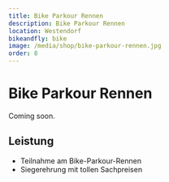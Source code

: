 ```yaml
---
title: Bike Parkour Rennen
description: Bike Parkour Rennen
location: Westendorf
bikeandfly: bike
image: /media/shop/bike-parkour-rennen.jpg
order: 8
---
```


# Bike Parkour Rennen

Coming soon.

## Leistung


- Teilnahme am Bike-Parkour-Rennen
- Siegerehrung mit tollen Sachpreisen

<ContentImageGallery path="/media/shop/gallerie/"/>
